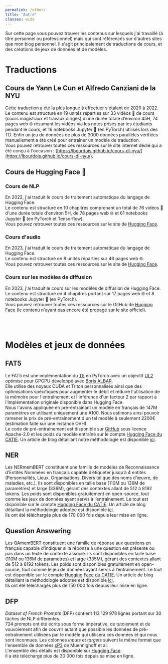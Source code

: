 ```yaml
---
permalink: /other/
title: "Autre"
classes: wide
---
```


Sur cette page vous pouvez trouver les contenus sur lesquels j'ai travaillé (à titre personnel ou professionnel) mais qui sont référencés sur d'autres sites que mon blog personnel. Il s'agit principalement de traductions de cours, et des créations de jeux de données et de modèles.

# Traductions
## Cours de Yann Le Cun et Alfredo Canziani de la NYU
Cette traduction a été la plus longue à effectuer s'étalant de 2020 à 2022.  
Le contenu est structuré en 19 unités réparties sur 33 vidéos 🎥 de cours (cours magistraux et travaux dirigés) d’une durée totale d’environ 45H, 74 pages web 🌐 résumant les vidéos via les notes prises par les étudiants pendant le cours, et 16 notebooks Jupyter 📓 (en PyTorch) utilisés lors des TD. Enfin un jeu de données de plus de 3000 données parallèles vérifiées manuellement a été créé pour entraîner un modèle de traduction.  
Vous pouvez retrouver toutes ces ressources sur le site internet dédié qui a été conçu à l'occasion : [https://lbourdois.github.io/cours-dl-nyu/](https://lbourdois.github.io/cours-dl-nyu/).


## Cours de Hugging Face 🤗
### Cours de NLP
En 2022, j'ai traduit le cours de traitement automatique du langage de Hugging Face.  
Le contenu est structuré en 10 chapitres comprenant un total de 76 vidéos 🎥 d'une durée totale d'environ 5H, de 78 pages web 🌐 et 61 notebooks Jupyter 📓  (en PyTorch et Tensorflow).  
Vous pouvez retrouver toutes ces ressources sur le site de [Hugging Face](https://huggingface.co/learn/nlp-course/fr/chapter1/1).

### Cours d'audio
En 2023, j'ai traduit le cours de traitement automatique du langage de Hugging Face.  
Le contenu est structuré en 8 unités réparties sur 46 pages web 🌐.  
Vous pouvez retrouver toutes ces ressources sur le site de [Hugging Face](https://huggingface.co/learn/audio-course/fr/).

### Cours sur les modèles de diffusion
En 2023, j'ai traduit le cours sur les modèles de diffusion de Hugging Face.  
Le contenu est structuré en 4 chapitres portant sur 17 pages web 🌐 et 8 notebooks Jupyter 📓 (en PyTorch).  
Vous pouvez retrouver toutes ces ressources sur le GitHub de [Hugging Face](https://github.com/huggingface/diffusion-models-class/tree/main/units/fr) (le contenu n'ayant pas encore été propagé sur le site officiel).

<br><br>

# Modèles et jeux de données

## FAT5
Le FAT5 est une implémentation du [T5](https://arxiv.org/abs/1910.10683) en PyTorch avec un objectif [UL2](https://arxiv.org/abs/2205.05131) optimisé pour GPGPU développé avec [Boris ALBAR](https://b-albar.github.io/portfolio/).  
Elle utilise des noyaux CUDA et Triton personnalisés ainsi que des optimisations spécifiques pour augmenter le débit et réduire l'utilisation de la mémoire pour l'entraînement et l'inférence d'un facteur 2 par rapport à l'implémentation originale disponible dans Hugging Face.  
Nous l'avons appliquée en pré-entraînant un modèle en français de 147M paramètres en utilisant uniquement une A100. Nous estimons ainsi pouvoir ramener le prix de pré-entraînement d'un tel modèle à seulement 2200€ (estimation faite sur une instance OVH).   
Le code de pré-entrainement est disponible sur [GitHub](https://github.com/catie-aq/flashT5) sous licence Apache-2.0 et les poids du modèle entraîné sur le compte [Hugging Face du CATIE](https://huggingface.co/CATIE-AQ). Un article de blog détaillant notre méthodologie est disponible [ici](https://huggingface.co/spaces/CATIE-AQ/FAT5-rapport).

## NER
Les NERmemBERT constituent une famille de modèles de Reconnaissance d’Entités Nommées en français capable d’étiqueter jusqu’à 4 entités (Personnalités, Lieux, Organisations, Divers tel que des noms d’œuvre, de maladies, etc.). Ils sont disponibles en taille base (110M ou 136M de paramètres) et large (336M), gérant des contextes allant de 512 à 8192 tokens. Les poids sont disponibles gratuitement en open-source, tout comme les jeux de données ayant servis à l’entraînement. Le tout est disponible sur le compte [Hugging Face du CATIE](https://huggingface.co/collections/CATIE-AQ/catie-french-ner-pack-658aefafe3f7a2dcf0e4dbb4). Un article de blog détaillant la méthodologie adoptée est disponible [ici](https://lbourdois.github.io/blog/NER/).<br>
Ils ont été téléchargés plus de 170 000 fois depuis leur mise en ligne.

## Question Answering
Les QAmemBERT constituent une famille de réponse aux questions en français capable d’indiquer si la réponse à une question est présente ou pas dans un texte de contexte associé. Ils sont disponibles en taille base (110M ou 136M de paramètres) et large (335M), gérant des contextes allant de 512 à 8192 tokens. Les poids sont disponibles gratuitement en open-source, tout comme le jeu de données ayant servis à l’entraînement. Le tout est disponible sur le compte [Hugging Face du CATIE](https://huggingface.co/collections/CATIE-AQ/catie-french-qa-pack-650821750f44c341cdb8ec91). Un article de blog détaillant la méthodologie adoptée est disponible [ici](https://lbourdois.github.io/blog/QA/).<br>
Ils ont été téléchargés plus de 150 000 fois depuis leur mise en ligne.

## DFP
*Dataset of French Prompts* (DFP) contient 113 129 978 lignes portant sur 30 tâches de NLP différentes.  
724 prompts ont été écrits sous forme impérative, de tutoiement et de vouvoiement afin de couvrir autant que possible les données de pré-entraînement utilisées par le modèle qui utilisera ces données et qui nous sont inconnues.
Les colonnes *inputs* et *targets* suivent le même format que l'ensemble de données [xP3](https://huggingface.co/datasets/bigscience/xP3) de Muennighoff et al.  
L'ensemble des détails est disponible sur [Hugging Face](https://huggingface.co/datasets/CATIE-AQ/DFP).<br>
Il a été téléchargé plus de 30 000 fois depuis sa mise en ligne.
